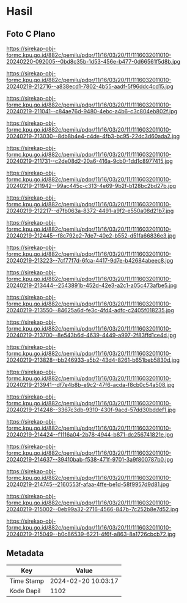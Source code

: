 # Hasil

## Foto C Plano

https://sirekap-obj-formc.kpu.go.id/882c/pemilu/pdpr/11/16/03/20/11/1116032011010-20240220-092005--0bd8c35b-1d53-456e-b477-0d66561f5d8b.jpg

https://sirekap-obj-formc.kpu.go.id/882c/pemilu/pdpr/11/16/03/20/11/1116032011010-20240219-212716--a838ecd1-7802-4b55-aadf-5f96ddc4cd15.jpg

https://sirekap-obj-formc.kpu.go.id/882c/pemilu/pdpr/11/16/03/20/11/1116032011010-20240219-211041--c84ae76d-9480-4ebc-a4b6-c3c804eb802f.jpg

https://sirekap-obj-formc.kpu.go.id/882c/pemilu/pdpr/11/16/03/20/11/1116032011010-20240219-213030--8db8b4e4-c4de-4fb3-bc95-22dc3d60ada2.jpg

https://sirekap-obj-formc.kpu.go.id/882c/pemilu/pdpr/11/16/03/20/11/1116032011010-20240219-211731--c2de08d2-20a6-416a-9cb0-1dd1c8977415.jpg

https://sirekap-obj-formc.kpu.go.id/882c/pemilu/pdpr/11/16/03/20/11/1116032011010-20240219-211942--99ac445c-c313-4e69-9b2f-b128bc2bd27b.jpg

https://sirekap-obj-formc.kpu.go.id/882c/pemilu/pdpr/11/16/03/20/11/1116032011010-20240219-212217--d7fb063a-8372-4491-a9f2-e550a08d21b7.jpg

https://sirekap-obj-formc.kpu.go.id/882c/pemilu/pdpr/11/16/03/20/11/1116032011010-20240219-212445--f8c792e2-7de7-40e2-b552-d51fa66836e3.jpg

https://sirekap-obj-formc.kpu.go.id/882c/pemilu/pdpr/11/16/03/20/11/1116032011010-20240219-213223--7cf77f7d-6fca-4417-9d7e-b42684abeec8.jpg

https://sirekap-obj-formc.kpu.go.id/882c/pemilu/pdpr/11/16/03/20/11/1116032011010-20240219-213444--2543891b-452d-42e3-a2c1-a05c473afbe5.jpg

https://sirekap-obj-formc.kpu.go.id/882c/pemilu/pdpr/11/16/03/20/11/1116032011010-20240219-213550--84625a6d-fe3c-4fd4-adfc-c2405f018235.jpg

https://sirekap-obj-formc.kpu.go.id/882c/pemilu/pdpr/11/16/03/20/11/1116032011010-20240219-213700--8e543b6d-4639-4449-a997-2f83ffd1ce4d.jpg

https://sirekap-obj-formc.kpu.go.id/882c/pemilu/pdpr/11/16/03/20/11/1116032011010-20240219-213828--bb246933-a5b2-43d4-8261-b651beb5830d.jpg

https://sirekap-obj-formc.kpu.go.id/882c/pemilu/pdpr/11/16/03/20/11/1116032011010-20240219-213941--df7e4b8b-e9c2-47f6-acda-f8cb0c54a508.jpg

https://sirekap-obj-formc.kpu.go.id/882c/pemilu/pdpr/11/16/03/20/11/1116032011010-20240219-214248--3367c3db-9310-430f-9acd-57dd30bddef1.jpg

https://sirekap-obj-formc.kpu.go.id/882c/pemilu/pdpr/11/16/03/20/11/1116032011010-20240219-214424--f1116a04-2b78-4944-b871-dc256741821e.jpg

https://sirekap-obj-formc.kpu.go.id/882c/pemilu/pdpr/11/16/03/20/11/1116032011010-20240219-214637--39410bab-f538-471f-9701-3a9f800787b0.jpg

https://sirekap-obj-formc.kpu.go.id/882c/pemilu/pdpr/11/16/03/20/11/1116032011010-20240219-214745--2160553f-afaa-4ffe-be1d-58f9957d9d81.jpg

https://sirekap-obj-formc.kpu.go.id/882c/pemilu/pdpr/11/16/03/20/11/1116032011010-20240219-215002--0eb99a32-2716-4566-847b-7c252b8e7d52.jpg

https://sirekap-obj-formc.kpu.go.id/882c/pemilu/pdpr/11/16/03/20/11/1116032011010-20240219-215049--b0c86539-6221-4f6f-a863-8a1726cbcb72.jpg


## Metadata

| Key        | Value               |
| ---------- | ------------------- |
| Time Stamp | 2024-02-20 10:03:17 |
| Kode Dapil | 1102                |



